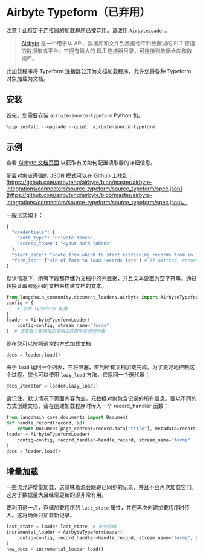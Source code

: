 # Airbyte Typeform（已弃用）

注意：此特定于连接器的加载程序已被弃用。请改用 [`AirbyteLoader`](/docs/integrations/document_loaders/airbyte)。

>[Airbyte](https://github.com/airbytehq/airbyte) 是一个用于从 API、数据库和文件到数据仓库和数据湖的 ELT 管道的数据集成平台。它拥有最大的 ELT 连接器目录，可连接到数据仓库和数据库。

此加载程序将 Typeform 连接器公开为文档加载程序，允许您将各种 Typeform 对象加载为文档。

## 安装

首先，您需要安装 `airbyte-source-typeform` Python 包。

```python
%pip install --upgrade --quiet  airbyte-source-typeform
```

## 示例

查看 [Airbyte 文档页面](https://docs.airbyte.com/integrations/sources/typeform/) 以获取有关如何配置读取器的详细信息。

配置对象应遵循的 JSON 模式可以在 Github 上找到：[https://github.com/airbytehq/airbyte/blob/master/airbyte-integrations/connectors/source-typeform/source_typeform/spec.json](https://github.com/airbytehq/airbyte/blob/master/airbyte-integrations/connectors/source-typeform/source_typeform/spec.json)。

一般形式如下：

```python
{
  "credentials": {
    "auth_type": "Private Token",
    "access_token": "<your auth token>"
  },
  "start_date": "<date from which to start retrieving records from in ISO format, e.g. 2020-10-20T00:00:00Z>",
  "form_ids": ["<id of form to load records for>"] # if omitted, records from all forms will be loaded
}
```

默认情况下，所有字段都存储为文档中的元数据，并且文本设置为空字符串。通过转换读取器返回的文档来构建文档的文本。

```python
from langchain_community.document_loaders.airbyte import AirbyteTypeformLoader
config = {
    # 您的 Typeform 配置
}
loader = AirbyteTypeformLoader(
    config=config, stream_name="forms"
)  # 请查看上面链接的文档以获取所有流的列表
```

现在您可以按照通常的方式加载文档

```python
docs = loader.load()
```

由于 `load` 返回一个列表，它将阻塞，直到所有文档加载完成。为了更好地控制这个过程，您也可以使用 `lazy_load` 方法，它返回一个迭代器：

```python
docs_iterator = loader.lazy_load()
```

请记住，默认情况下页面内容为空，元数据对象包含记录的所有信息。要以不同的方式创建文档，请在创建加载程序时传入一个 record_handler 函数：

```python
from langchain_core.documents import Document
def handle_record(record, id):
    return Document(page_content=record.data["title"], metadata=record.data)
loader = AirbyteTypeformLoader(
    config=config, record_handler=handle_record, stream_name="forms"
)
docs = loader.load()
```

## 增量加载

一些流允许增量加载，这意味着源会跟踪已同步的记录，并且不会再次加载它们。这对于数据量大且经常更新的源非常有用。

要利用这一点，存储加载程序的 `last_state` 属性，并在再次创建加载程序时传入。这将确保只加载新记录。

```python
last_state = loader.last_state  # 安全存储
incremental_loader = AirbyteTypeformLoader(
    config=config, record_handler=handle_record, stream_name="forms", state=last_state
)
new_docs = incremental_loader.load()
```